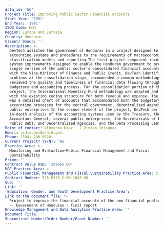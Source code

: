 ```yaml
---
data_id: '66'
Project Title: Improving Public Sector Financial Accounts
Start Year: '1991'
End Year: '1991'
ISO3 Code: HND
Region: Europe and Eurasia
Country: Honduras
Client/ Donor: ''
description: >-
  DevTech assisted the government of Honduras in a project designed to link
  accounting systems and procedures to the requirements of macroeconomic
  classification models and reporting.The first project component involved
  system improvements designed to enable the Honduran government to produce a
  single version of the public sector's consolidated financial accounts. Working
  with the Vice-Minister of Finance and Public Credit, DevTech identified
  problems at the consolidation stage, recommended a common methodology, and
  reviewed the quality and timeliness of financial data flowing through the
  budgetary and accounting process. For the consolidation portion of the
  project, the International Monetary Fund methodology was adapted and merged
  with the existing coding structure for both revenue and expense. The result
  was a detailed chart of accounts that accommodated both the budgetary and
  accounting processes for the central government, decentralized agencies, and
  public enterprises.In the second element of the project, DevTech performed an
  in-depth analysis of the accounting systems used by the Treasury, the
  Accountant General, several public enterprises, the Secretariats of Budget,
  Public Debt, and Decentralized Agencies, and the Data Processing Center.
Point of contact: Vincente Diaz   / Vivian Idiaquez
Email: vidiaquez@usaid.gov.
Phone: (504) 236-9320
Current Project? (Y/N): 'No'
Practice Area: >-
  Monitoring and Evaluation~Public Financial Management and Fiscal
  Sustainability
Prime: ''
Contract Value USD: '399365.00'
M&E Practice Area: x
Public Financial Management and Fiscal Sustainability Practice Area: x
Contract Number: 525-0325-C-00-1088-00
Sub: ''
Link: ''
'Education, Gender, and Youth Development Practice Area': ''
Link to the document file: >-
  Project to improve the financial accounts of the non-financial public sector
  -- Government of Honduras : final report
Knowledge Management and Data Analytics Practice Area: ''
Document Title: ''
Subcontract Number/Order Number/Grant Number: ''
---
```

